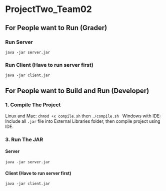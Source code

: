# ProjectTwo_Team02

## For People want to Run (Grader)

### Run Server
`java -jar server.jar `
### Run Client (Have to run server first)
`java -jar client.jar` 


## For People want to Build and Run (Developer)

### 1. Compile The Project
Linux and Mac: `chmod +x compile.sh` then `./compile.sh `
Windows with IDE: Include all `.jar` file into External Libraries folder, then compile project using IDE.

### 3. Run The JAR
#### Server
`java -jar server.jar `
#### Client (Have to run server first)
`java -jar client.jar` 
